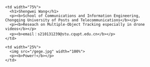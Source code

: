 
<table border="0">
  <tr>
    
    <td width="75%">
      <h1>Shengwei Wang</h1>
      <p><b>School of Communications and Information Engineering, Chongqing University of Posts and Telecommunications</b></p>
      <p><b>Reseach on Multiple-Object Tracking especially in drone videos</b></p>
      <p><b>email：s210131239@stu.cqupt.edu.cn</b></p>
    </td>
    
    <td width="25%">
      <img src="/gege.jpg" width="100%">
      <p><b>Power!</b></p>
    </td>
    
  </tr>
</table>

